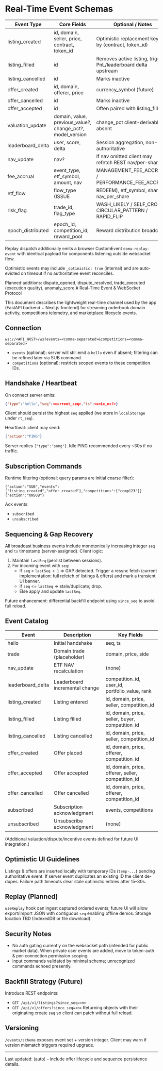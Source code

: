 # Real-Time Event Schemas

| Event Type | Core Fields | Optional / Notes |
|------------|-------------|------------------|
| listing_created | id, domain, seller, price, contract, token_id | Optimistic replacement keyed by (contract, token_id) |
| listing_filled | id | Removes active listing, triggers PnL/leaderboard delta upstream |
| listing_cancelled | id | Marks inactive |
| offer_created | id, domain, offerer, price | currency_symbol (future) |
| offer_cancelled | id | Marks inactive |
| offer_accepted | id | Often paired with listing_filled |
| valuation_update | domain, value, previous_value?, change_pct?, model_version | change_pct client-derivable if absent |
| leaderboard_delta | user, score, delta | Session aggregation, non-authoritative |
| nav_update | nav? | If nav omitted client may refetch REST nav/per-share |
| fee_accrual | event_type, etf_symbol, amount, nav | MANAGEMENT_FEE_ACCRUAL / PERFORMANCE_FEE_ACCRUAL |
| etf_flow | flow_type (ISSUE|REDEEM), etf_symbol, shares, nav_per_share | Drives flow charts, counters |
| risk_flag | trade_id, flag_type | WASH_LIKELY / SELF_CROSS / CIRCULAR_PATTERN / RAPID_FLIP |
| epoch_distributed | epoch_id, competition_id, reward_pool | Reward distribution broadcast |

Replay dispatch additionally emits a browser CustomEvent `doma-replay-event` with identical payload for components listening outside websocket flow.

Optimistic events may include `_optimistic: true` (internal) and are auto-evicted on timeout if no authoritative event reconciles.

Planned additions: dispute_opened, dispute_resolved, trade_executed (execution quality), anomaly_score.# Real-Time Event & WebSocket Protocol

This document describes the lightweight real-time channel used by the app (FastAPI backend + Next.js frontend) for streaming orderbook domain activity, competitions telemetry, and marketplace lifecycle events.

## Connection

```
ws://<API_HOST>/ws?events=<comma-separated>&competitions=<comma-separated>
```

- `events` (optional): server will still emit a `hello` even if absent; filtering can be refined later via SUB command.
- `competitions` (optional): restricts scoped events to these competition IDs.

## Handshake / Heartbeat

On connect server emits:
```json
{"type":"hello","seq":<current_seq>,"ts":<unix_ms?>}
```

Client should persist the highest `seq` applied (we store in `localStorage` under `rt_seq`).

Heartbeat: client may send:
```json
{"action":"PING"}
```
Server replies `{"type":"pong"}`. Idle PING recommended every ~30s if no traffic.

## Subscription Commands

Runtime filtering (optional; query params are initial coarse filter):
```
{"action":"SUB","events":["listing_created","offer_created"],"competitions":["comp123"]}
{"action":"UNSUB"}
```

Ack events:
- `subscribed`
- `unsubscribed`

## Sequencing & Gap Recovery

All broadcast business events include monotonically increasing integer `seq` and `ts` timestamp (server-assigned). Client logic:
1. Maintain `lastSeq` (persist between sessions).
2. For incoming event with `seq`:
   - If `seq` > `lastSeq + 1` => GAP detected. Trigger a resync fetch (current implementation: full refetch of listings & offers) and mark a transient UI banner.
   - If `seq` <= `lastSeq` => stale/duplicate; drop.
   - Else apply and update `lastSeq`.

Future enhancement: differential backfill endpoint using `since_seq` to avoid full reload.

## Event Catalog

| Event | Description | Key Fields |
|-------|-------------|------------|
| hello | Initial handshake | seq, ts |
| trade | Domain trade (placeholder) | domain, price, side |
| nav_update | ETF NAV recalculation | (none) |
| leaderboard_delta | Leaderboard incremental change | competition_id, user_id, portfolio_value, rank |
| listing_created | Listing entered | id, domain, price, seller, competition_id |
| listing_filled | Listing filled | id, domain, price, seller, buyer, competition_id |
| listing_cancelled | Listing cancelled | id, domain, price, seller, competition_id |
| offer_created | Offer placed | id, domain, price, offerer, competition_id |
| offer_accepted | Offer accepted | id, domain, price, offerer, seller, competition_id |
| offer_cancelled | Offer cancelled | id, domain, price, offerer, competition_id |
| subscribed | Subscription acknowledgment | events, competitions |
| unsubscribed | Unsubscribe acknowledgment | (none) |

(Additional valuation/dispute/incentive events defined for future UI integration.)

## Optimistic UI Guidelines

Listings & offers are inserted locally with temporary IDs (`temp-...`) pending authoritative event. If server event duplicates an existing ID the client de-dupes. Failure path timeouts clear stale optimistic entries after 15–30s.

## Replay (Planned)

`useReplay` hook can ingest captured ordered events; future UI will allow export/import JSON with contiguous `seq` enabling offline demos. Storage location TBD (IndexedDB or file download).

## Security Notes

- No auth gating currently on the websocket path (intended for public market data). When private user events are added, move to token-auth & per-connection permission scoping.
- Input commands validated by minimal schema; unrecognized commands echoed presently.

## Backfill Strategy (Future)

Introduce REST endpoints:
- `GET /api/v1/listings?since_seq=<n>`
- `GET /api/v1/offers?since_seq=<n>`
Returning objects with their originating create `seq` so client can patch without full reload.

## Versioning

`/events/schema` exposes event set + version integer. Client may warn if version mismatch triggers required upgrade.

---
Last updated: (auto) – include offer lifecycle and sequence persistence details.

